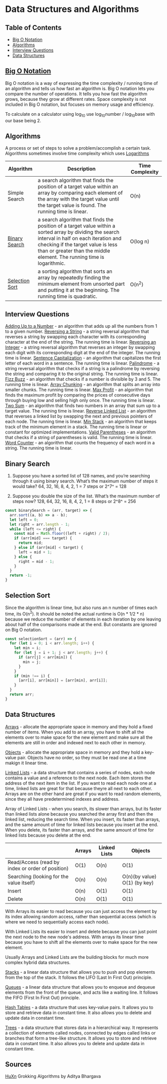# Data Structures and Algorithms

## Table of Contents

- [Big O Notation](#big-o-notation)
- [Algorithms](#algorithms)
- [Interview Questions](#interview-questions)
- [Data Structures](#data-structures)

## [Big O Notation](<Big O Notation.md>)

Big O notation is a way of expressing the time complexity / running time of an algorithm and tells us how fast an algorithm is. Big O notation lets you compare the number of operations. It tells you how fast the algorithm grows, because they grow at different rates. Space complexity is not included in Big O notation, but focuses on memory usage and efficiency. 

To calculate on a calculator using log<sub>10</sub> use log<sub>10</sub>number / log<sub>10</sub>base with our base being 2. 

## Algorithms
A process or set of steps to solve a problem/accomplish a certain task. 
Algorithms sometimes involve time complexity which uses [Logarithms](Logarithms.md)

| Algorithm | Description | Time Complexity |
| --- | --- | --- |
| Simple Search | a search algorithm that finds the position of a target value within an array by comparing each element of the array with the target value until the target value is found. The running time is linear.| O(n) |
| [Binary Search](#binary-search) | a search algorithm that finds the position of a target value within a sorted array by dividing the search interval in half on each iteration and checking if the target value is less than or greater than the middle element. The running time is logarithmic. | O(log n) |
| [Selection Sort](#selection-sort) | a sorting algorithm that sorts an array by repeatedly finding the minimum element from unsorted part and putting it at the beginning. The running time is quadratic. | O(n<sup>2</sup>) |


## Interview Questions
[Adding Up to a Number](<Adding Up to a Number>) - an algorithm that adds up all the numbers from 1 to a given number. 
[Reversing a String](<Reverse String.md>) - a string reversal algorithm that reverses a string by swapping each character with its corresponding character at the end of the string. The running time is linear.
[Reversing an Integer](<Reverse Integer.md>) - a string reversal algorithm that reverses an integer by swapping each digit with its corresponding digit at the end of the integer. The running time is linear.
[Sentence Capitalization](<Sentence Capitalization.md>) - an algorithm that capitalizes the first letter of each word in a sentence. The running time is linear. 
[Palindrome](Palindrome.md) - a string reversal algorithm that checks if a string is a palindrome by reversing the string and comparing it to the original string. The running time is linear. 
[Fizz Buzz](<Fizz Buzz.md>) - an algorithm that checks if a number is divisible by 3 and 5. The running time is linear. 
[Array Chunking](<Array Chunking.md>) - an algorithm that splits an array into smaller chunks. The running time is linear. 
[Max Profit](<Max Profit.md>) - an algorithm that finds the maximum profit by comparing the prices of consecutive days through buying low and selling high only once. The running time is linear. 
[Two Sum](<Two Sum.md>) - an algorithm that finds two numbers in an array that sum up to a target value. The running time is linear. 
[Reverse Linked List](<Linked Lists.md>) - an algorithm that reverses a linked list by swapping the next and previous pointers of each node. The running time is linear.
[Min Stack](Stacks.md) - an algorithm that keeps track of the minimum element in a stack. The running time is linear or constant for optimized implementations.
[Valid Parentheses](<Valid Parentheses>) - an algorithm that checks if a string of parentheses is valid. The running time is linear.
[Word Counter](<Word Counter>) - an algorithm that counts the frequency of each word in a string. The running time is linear.


## Binary Search

1. Suppose you have a sorted list of 128 names, and you’re searching
through it using binary search. What’s the maximum number of
steps it would take? 64, 32, 16, 8, 4, 2, 1 = 7 steps or 2^7^ = 128

2. Suppose you double the size of the list. What’s the maximum
number of steps now? 128, 64, 32, 16, 8, 4, 2, 1 = 8 steps or 2^8^ = 256


```js
const binarySearch = (arr, target) => {
  arr.sort((a, b) => a - b);
  let left = 0;
  let right = arr.length - 1;
  while (left <= right) {
    const mid = Math.floor((left + right) / 2);
    if (arr[mid] === target) {
      return mid;
    } else if (arr[mid] < target) {
      left = mid + 1;
    } else {
      right = mid - 1;
    }
  }
  return -1;
}
```

## Selection Sort 

Since the algorithm is linear time, but also runs an n number of times each time, its O(n<sup>2</sup>). It should be noted the actual runtime is O(n * 1/2 * n) because we reduce the number of elements in each iteration by one leaving about half of the comparisons made at the end. But constants are ignored on Big O notation. 

```js
const selectionSort = (arr) => {
  for (let i = 0; i < arr.length; i++) {
    let min = i;
    for (let j = i + 1; j < arr.length; j++) {
      if (arr[j] < arr[min]) {
        min = j;
      }
    }
    if (min !== i) {
      [arr[i], arr[min]] = [arr[min], arr[i]];
    }
  }
  return arr;
}
``` 

## Data Structures

[Arrays](Arrays.md) - allocate the appropriate space in memory and they hold a fixed number of items. When you add to an array, you have to shift all the elements over to make space for the new element and make sure all the elements are still in order and indexed next to each other in memory. 

[Objects](Objects) - allocate the appropriate space in memory and they hold a key-value pair. Objects have no order, so they must be read one at a time makign it linear time. 

[Linked Lists](<Linked Lists.md>) - a data structure that contains a series of nodes, each node contains a value and a reference to the next node. Each item stores the address of the next item in the list. If you want to read each node one at a time, linked lists are great for that because theyre all next to each other. Arrays are on the other hand are great if you want to read random elements, since they all have predetermined indexes and address.

Array of Linked Lists - when you search, its slower than arrays, but its faster than linked lists alone because you searched the array first and then the linked list, reducing the search time. When you insert, its faster than arrays, and the same amount of time for linked lists because you insert at the end. When you delete, its faster than arrays, and the same amount of time for linked lists because you delete at the end.

| | Arrays | Linked Lists | Objects |
| --- | --- | --- | --- |
| Read/Access (read by index or order of position) | O(1) | O(n) | O(1) |
| Searching (looking for the value itself)| O(n) | O(n) | O(n)(by value) O(1) (by key) |
| Insert | O(n) | O(1) | O(1) |
| Delete | O(n) | O(1) | O(1) |

With Arrays its easier to read because you can just access the element by its index allowing random access, rather than sequential access (which is where we need to sequentially access each node).

With Linked Lists its easier to insert and delete because you can just point the next node to the new node's address. With arrays its linear time because you have to shift all the elements over to make space for the new element.

Usually Arrays and Linked Lists are the building blocks for much more complex hybrid data structures. 

[Stacks](Stacks.md) - a linear data structure that allows you to push and pop elements from the top of the stack. It follows the LIFO (Last In First Out) principle.

[Queues](Queues.md) - a linear data structure that allows you to enqueue and dequeue elements from the front of the queue, and acts like a waiting line. It follows the FIFO (First In First Out) principle.

[Hash Tables](<Hash Tables.md>) - a data structure that uses key-value pairs. It allows you to store and retrieve data in constant time. It also allows you to delete and update data in constant time.

[Trees](Trees) - a data structure that stores data in a hierarchical way. It represents a collection of elements called nodes, connected by edges called links or branches that form a tree-like structure. It allows you to store and retrieve data in constant time. It also allows you to delete and update data in constant time.

## Sources

[HuXn](https://www.youtube.com/watch?v=wBtPGnVnA9g)
Grokking Algorithms by Aditya Bhargava



